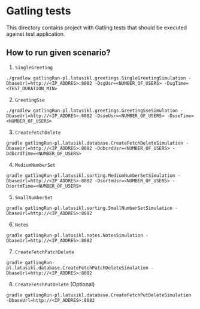 # Gatling tests

This directory contains project with Gatling tests that should be executed against test application.

## How to run given scenario?

1. `SingleGreeting`

```shell
./gradlew gatlingRun-pl.latusikl.greetings.SingleGreetingSimulation -DbaseUrl=http://<IP_ADDRES>:8082 -DsgUsr=<NUMBER_OF_USERS> -DsgTime=<TEST_DURATION_MIN>
```

2. `GreetingSse`

```shell
./gradlew gatlingRun-pl.latusikl.greetings.GreetingSseSimulation -DbaseUrl=http://<IP_ADDRES>:8082 -DsseUsr=<NUMBER_OF_USERS> -DsseTime=<NUMBER_OF_USERS>
```

3. `CreateFetchDelete`
```shell
gradle gatlingRun-pl.latusikl.database.CreateFetchDeleteSimulation -DbaseUrl=http://<IP_ADDRES>:8082 -DdbcrdUsr=<NUMBER_OF_USERS> -DdbcrdTime=<NUMBER_OF_USERS>
```

4. `MediumNumberSet`
```shell
gradle gatlingRun-pl.latusikl.sorting.MediumNumberSetSimulation -DbaseUrl=http://<IP_ADDRES>:8082 -DsortmUsr=<NUMBER_OF_USERS> -DsortmTime=<NUMBER_OF_USERS>
```

5. `SmallNumberSet`
```shell
gradle gatlingRun-pl.latusikl.sorting.SmallNumberSetSimulation -DbaseUrl=http://<IP_ADDRES>:8082
```

6. `Notes`
```shell
gradle gatlingRun-pl.latusikl.notes.NotesSimulation -DbaseUrl=http://<IP_ADDRES>:8082
```

7. `CreateFetchPatchDelete`
```shell
gradle gatlingRun-pl.latusikl.database.CreateFetchPatchDeleteSimulation -DbaseUrl=http://<IP_ADDRES>:8082
```

8. `CreateFetchPutDelete` (Optional)
```shell
gradle gatlingRun-pl.latusikl.database.CreateFetchPutDeleteSimulation -DbaseUrl=http://<IP_ADDRES>:8082
```

